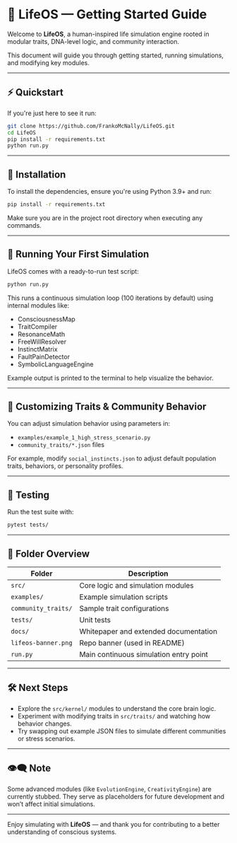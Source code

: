
# 🧬 LifeOS — Getting Started Guide

Welcome to **LifeOS**, a human-inspired life simulation engine rooted in modular traits, DNA-level logic, and community interaction.

This document will guide you through getting started, running simulations, and modifying key modules.

---

## ⚡ Quickstart

If you're just here to see it run:

```bash
git clone https://github.com/FrankoMcNally/LifeOS.git
cd LifeOS
pip install -r requirements.txt
python run.py
```

---

## 🔧 Installation

To install the dependencies, ensure you're using Python 3.9+ and run:

```bash
pip install -r requirements.txt
```

Make sure you are in the project root directory when executing any commands.

---

## 🚀 Running Your First Simulation

LifeOS comes with a ready-to-run test script:

```bash
python run.py
```

This runs a continuous simulation loop (100 iterations by default) using internal modules like:

- ConsciousnessMap
- TraitCompiler
- ResonanceMath
- FreeWillResolver
- InstinctMatrix
- FaultPainDetector
- SymbolicLanguageEngine

Example output is printed to the terminal to help visualize the behavior.

---

## 🔬 Customizing Traits & Community Behavior

You can adjust simulation behavior using parameters in:

- `examples/example_1_high_stress_scenario.py`
- `community_traits/*.json` files

For example, modify `social_instincts.json` to adjust default population traits, behaviors, or personality profiles.

---

## 🧪 Testing

Run the test suite with:

```bash
pytest tests/
```

---

## 📁 Folder Overview

| Folder                  | Description |
|-------------------------|-------------|
| `src/`                 | Core logic and simulation modules |
| `examples/`            | Example simulation scripts |
| `community_traits/`    | Sample trait configurations |
| `tests/`               | Unit tests |
| `docs/`                | Whitepaper and extended documentation |
| `lifeos-banner.png`    | Repo banner (used in README) |
| `run.py`               | Main continuous simulation entry point |

---

## 🛠 Next Steps

- Explore the `src/kernel/` modules to understand the core brain logic.
- Experiment with modifying traits in `src/traits/` and watching how behavior changes.
- Try swapping out example JSON files to simulate different communities or stress scenarios.

---

## 👁‍🗨 Note

Some advanced modules (like `EvolutionEngine`, `CreativityEngine`) are currently stubbed. They serve as placeholders for future development and won’t affect initial simulations.

---

Enjoy simulating with **LifeOS** — and thank you for contributing to a better understanding of conscious systems.
